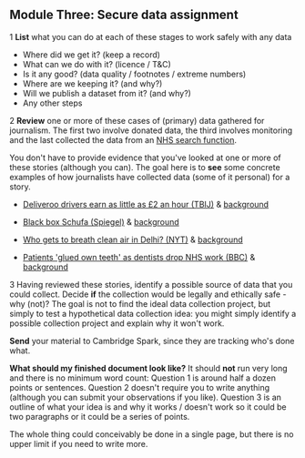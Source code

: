 ## Module Three: Secure data assignment

1 **List** what you can do at each of these stages to work safely with any data

- Where did we get it? (keep a record)
- What can we do with it? (licence / T&C)
- Is it any good? (data quality / footnotes / extreme numbers)
- Where are we keeping it? (and why?)
- Will we publish a dataset from it? (and why?)
- Any other steps

2 **Review** one or more of these cases of (primary) data gathered for journalism. The first two involve donated data, the third involves monitoring and the last collected the data from an [NHS search function](https://www.nhs.uk/service-search/find-a-dentist).

You don't have to provide evidence that you've looked at one or more of these stories (although you can). The goal here is to **see** some concrete examples of how journalists have collected data (some of it personal) for a story.

- [Deliveroo drivers earn as little as £2 an hour (TBIJ)](https://www.thebureauinvestigates.com/stories/2021-03-25/deliveroo-riders-earning-as-little-as-2-pounds) & [background](https://www.thebureauinvestigates.com/blog/2021-04-14/a-blueprint-for-investigative-journalism-how-the-bureau-worked-alongside-riders-to-investigate-deliveroo)

- [Black box Schufa (Spiegel)](https://www.spiegel.de/wirtschaft/service/schufa-so-funktioniert-deutschlands-einflussreichste-auskunftei-a-1239214.html) & [background](https://openschufa.de/english/)

- [Who gets to breath clean air in Delhi? (NYT)](https://www.nytimes.com/interactive/2020/12/17/world/asia/india-pollution-inequality.html) & [background](https://www.nytimes.com/2020/12/24/insider/india-measuring-pollution.html)

- [Patients 'glued own teeth' as dentists drop NHS work (BBC)](https://www.bbc.co.uk/news/uk-59874320) & [background](https://docs.google.com/document/d/1oRvgeBzV5R62RLBOVRwZnSo-NMinzJ_jJbtKwtLU_Fc/edit#)

3 Having reviewed these stories, identify a possible source of data that you could collect. Decide **if** the collection would be legally and ethically safe - why (not)? The goal is not to find the ideal data collection project, but simply to test a hypothetical data collection idea: you might simply identify a possible collection project and explain why it won't work.

**Send** your material to Cambridge Spark, since they are tracking who's done what.

**What should my finished document look like?**
It should **not** run very long and there is no minimum word count: Question 1 is around half a dozen points or sentences. Question 2 doesn't require you to write anything (although you can submit your observations if you like). Question 3 is an outline of what your idea is and why it works / doesn't work so it could be two paragraphs or it could be a series of points.

The whole thing could conceivably be done in a single page, but there is no upper limit if you need to write more.
